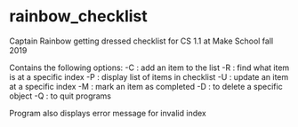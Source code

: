 # rainbow_checklist

Captain Rainbow getting dressed checklist for CS 1.1 at Make School fall 2019

Contains the following options:
-C : add an item to the list
-R : find what item is at a specific index
-P : display list of items in checklist
-U : update an item at a specific index
-M : mark an item as completed
-D : to delete a specific object
-Q : to quit programs

Program also displays error message for invalid index
